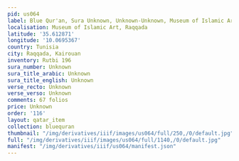 ```yaml
---
pid: us064
label: Blue Qur'an, Sura Unknown, Unknown-Unknown, Museum of Islamic Art, Raqqada
localisation: Museum of Islamic Art, Raqqada
latitude: '35.612871'
longitude: '10.0695367'
country: Tunisia
city: Raqqada, Kairouan
inventory: Rutbi 196
sura_number: Unknown
sura_title_arabic: Unknown
sura_title_english: Unknown
verse_recto: Unknown
verse_verso: Unknown
comments: 67 folios
price: Unknown
order: '116'
layout: qatar_item
collection: bluequran
thumbnail: "/img/derivatives/iiif/images/us064/full/250,/0/default.jpg"
full: "/img/derivatives/iiif/images/us064/full/1140,/0/default.jpg"
manifest: "/img/derivatives/iiif/us064/manifest.json"
---
```

